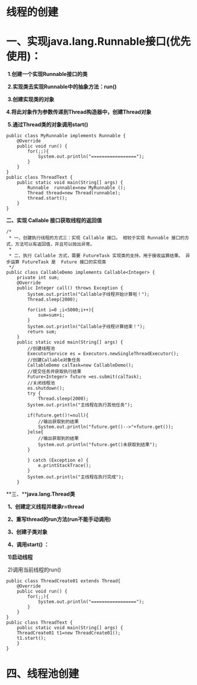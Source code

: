 # **线程的创建**

# **一、实现java.lang.Runnable接口(优先使用)：**

​    **1.创建一个实现Runnable接口的类**

​     **2.实现类去实现Runnable中的抽象方法：run()**

​     **3.创建实现类的对象**

​     **4.将此对象作为参数传递到Thread构造器中，创建Thread对象**

​     **5.通过Thread类的对象调用start()**

```
public class MyRunnable implements Runnable {
    @Override
    public void run() {
        for(;;){
            System.out.println("=================");
        }
    }
}
public class ThreadText {
    public static void main(String[] args) {
        Runnable  runnable=new MyRunnable ();
        Thread thread=new Thread(runnable);
        thread.start();
    }
}
```

**二、实现 Callable 接口获取线程的返回值**

```
/*
 * 一、创建执行线程的方式三：实现 Callable 接口。 相较于实现 Runnable 接口的方式，方法可以有返回值，并且可以抛出异常。
 *
 * 二、执行 Callable 方式，需要 FutureTask 实现类的支持，用于接收运算结果。 异步运算 FutureTask 是  Future 接口的实现类
 */
public class CallableDemo implements Callable<Integer> {
	private int sum;
	@Override
	public Integer call() throws Exception {
		System.out.println("Callable子线程开始计算啦！");
		Thread.sleep(2000);
		
		for(int i=0 ;i<5000;i++){
			sum=sum+i;
		}
		System.out.println("Callable子线程计算结束！");
		return sum;
	}
	public static void main(String[] args) {
		//创建线程池
		ExecutorService es = Executors.newSingleThreadExecutor();
		//创建Callable对象任务
		CallableDemo calTask=new CallableDemo();
		//提交任务并获取执行结果
		Future<Integer> future =es.submit(calTask);
		//关闭线程池
		es.shutdown();
		try {
			Thread.sleep(2000);
		System.out.println("主线程在执行其他任务");
		
		if(future.get()!=null){
			//输出获取到的结果
			System.out.println("future.get()-->"+future.get());
		}else{
			//输出获取到的结果
			System.out.println("future.get()未获取到结果");
		}
		
		} catch (Exception e) {
			e.printStackTrace();
		}
		System.out.println("主线程在执行完成");
	}

```

**三、****java.lang.Thread类**

​     **1、创建定义线程并继承r=thread**

​     **2、重写thread的run方法(run不能手动调用)**

​     **3、创建子类对象**

​     **4、调用start() ：**

​				 **1)启动线程**  

​				2)调用当前线程的run()

```
public class ThreadCreate01 extends Thread{
    @Override
    public void run() {
        for(;;){
            System.out.println("=================");
        }
    }
}
public class ThreadText {
    public static void main(String[] args) {
    ThreadCreate01 t1=new ThreadCreate01();
    t1.start();
    }
}
```





# **四、线程池创建**